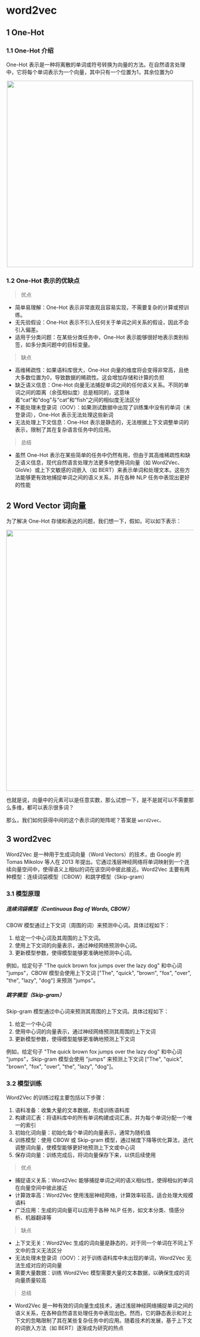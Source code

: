 # word2vec

## 1 One-Hot
### 1.1 One-Hot 介绍
One-Hot 表示是一种将离散的单词或符号转换为向量的方法。在自然语言处理中，它将每个单词表示为一个向量，其中只有一个位置为1，其余位置为0

<div align=center>
    <image src="imgs/onehot.png" width=500>
</div>


### 1.2 One-Hot 表示的优缺点
>优点
- 简单易理解：One-Hot 表示非常直观且容易实现，不需要复杂的计算或预训练。
- 无先验假设：One-Hot 表示不引入任何关于单词之间关系的假设，因此不会引入偏差。
- 适用于分类问题：在某些分类任务中，One-Hot 表示能够很好地表示类别标签，如多分类问题中的目标变量。

>缺点
- 高维稀疏性：如果语料库很大，One-Hot 向量的维度将会变得非常高，且绝大多数位置为0，导致数据的稀疏性。这会增加存储和计算的负担
- 缺乏语义信息：One-Hot 向量无法捕捉单词之间的任何语义关系。不同的单词之间的距离（余弦相似度）总是相同的，这意味着“cat”和“dog”与“cat”和“fish”之间的相似度无法区分
- 不能处理未登录词（OOV）：如果测试数据中出现了训练集中没有的单词（未登录词），One-Hot 表示无法处理这些新词
- 无法处理上下文信息：One-Hot 表示是静态的，无法根据上下文调整单词的表示，限制了其在复杂语言任务中的应用。

>总结
- 虽然 One-Hot 表示在某些简单的任务中仍然有用，但由于其高维稀疏性和缺乏语义信息，现代自然语言处理方法更多地使用词向量（如 Word2Vec、GloVe）或上下文敏感的词嵌入（如 BERT）来表示单词和处理文本。这些方法能够更有效地捕捉单词之间的语义关系，并在各种 NLP 任务中表现出更好的性能


## 2 Word Vector 词向量

为了解决 One-Hot 存储和表达的问题，我们想一下，假如，可以如下表示：

<div align=center>
    <image src="imgs/wordvec.png" width=700>
</div>

也就是说，向量中的元素可以是任意实数，那么试想一下，是不是就可以不需要那么多维，都可以表示很多词？

那么，我们如何获得中间的这个表示词的矩阵呢？答案是 `word2vec。`


## 3 word2vec
Word2Vec 是一种用于生成词向量（Word Vectors）的技术，由 Google 的 Tomas Mikolov 等人在 2013 年提出。它通过浅层神经网络将单词映射到一个连续向量空间中，使得语义上相似的词在该空间中彼此接近。Word2Vec 主要有两种模型：连续词袋模型（CBOW）和跳字模型（Skip-gram）

### 3.1 模型原理
##### 连续词袋模型（Continuous Bag of Words, CBOW）
CBOW 模型通过上下文词（周围的词）来预测中心词。具体过程如下：
1. 给定一个中心词及其周围的上下文词。
2. 使用上下文词的向量表示，通过神经网络预测中心词。
3. 更新模型参数，使得模型能够更准确地预测中心词。

例如，给定句子 "The quick brown fox jumps over the lazy dog" 和中心词 "jumps"，CBOW 模型会使用上下文词 ["The", "quick", "brown", "fox", "over", "the", "lazy", "dog"] 来预测 "jumps"。

##### 跳字模型（Skip-gram）
Skip-gram 模型通过中心词来预测其周围的上下文词。具体过程如下：
1. 给定一个中心词
2. 使用中心词的向量表示，通过神经网络预测其周围的上下文词
3. 更新模型参数，使得模型能够更准确地预测上下文词

例如，给定句子 "The quick brown fox jumps over the lazy dog" 和中心词 "jumps"，Skip-gram 模型会使用 "jumps" 来预测上下文词 ["The", "quick", "brown", "fox", "over", "the", "lazy", "dog"]。

### 3.2 模型训练
Word2Vec 的训练过程主要包括以下步骤：

1. 语料准备：收集大量的文本数据，形成训练语料库
2. 构建词汇表：将语料库中的所有单词构建成词汇表，并为每个单词分配一个唯一的索引
3. 初始化词向量：初始化每个单词的向量表示，通常为随机值
4. 训练模型：使用 CBOW 或 Skip-gram 模型，通过梯度下降等优化算法，迭代调整词向量，使模型能够更好地预测上下文或中心词
5. 保存词向量：训练完成后，将词向量保存下来，以供后续使用

>优点
- 捕捉语义关系：Word2Vec 能够捕捉单词之间的语义相似性，使得相似的单词在向量空间中彼此接近
- 计算效率高：Word2Vec 使用浅层神经网络，计算效率较高，适合处理大规模语料
- 广泛应用：生成的词向量可以应用于各种 NLP 任务，如文本分类、情感分析、机器翻译等

>缺点
- 上下文无关：Word2Vec 生成的词向量是静态的，对于同一个单词在不同上下文中的含义无法区分
- 无法处理未登录词（OOV）：对于训练语料库中未出现的单词，Word2Vec 无法生成对应的词向量
- 需要大量数据：训练 Word2Vec 模型需要大量的文本数据，以确保生成的词向量质量较高

>总结
- Word2Vec 是一种有效的词向量生成技术，通过浅层神经网络捕捉单词之间的语义关系，在各种自然语言处理任务中表现出色。然而，它的静态表示和对上下文的忽略限制了其在某些复杂任务中的应用。随着技术的发展，基于上下文的词嵌入方法（如 BERT）逐渐成为研究的热点
